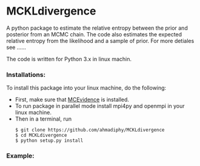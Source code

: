 # MCKLdivergence
A python package to estimate the relative entropy between the prior and posterior from an MCMC chain.
The code also estimates the expected relative entropy from the likelihood and a sample of prior.
For more detiales see ......

The code is written for Python 3.x in linux machin.

### Installations:
To install this package into your linux machine, do the following:
+ First, make sure that [MCEvidence](https://github.com/yabebalFantaye/MCEvidence) is installed.
+ To run package in parallel mode install mpi4py and openmpi in your linux machine.
+ Then in a terminal, run 
     ```
     $ git clone https://github.com/ahmadiphy/MCKLdivergence
     $ cd MCKLdivergence
     $ python setup.py install
     ```


### Example:
